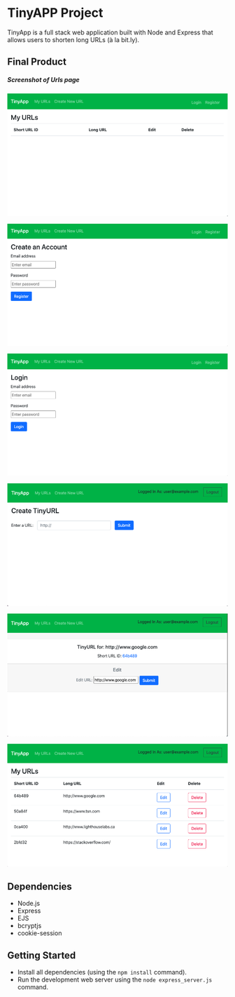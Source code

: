 # TinyAPP Project

TinyApp is a full stack web application built with Node and Express that allows users to shorten long URLs (à la bit.ly).

## Final Product

##### Screenshot of Urls page
!["Screenshot of Urls page"](https://github.com/ruilinqi/tinyapp/blob/master/docs/urls-page.png)

!["Screenshot of Register page"](https://github.com/ruilinqi/tinyapp/blob/master/docs/register-page.png)

!["Screenshot of Login page"](https://github.com/ruilinqi/tinyapp/blob/master/docs/login-page.png)

!["Screenshot of Create Urls page"](https://github.com/ruilinqi/tinyapp/blob/master/docs/create-url-page.png)

!["Screenshot of Edit Urls page"](https://github.com/ruilinqi/tinyapp/blob/master/docs/edit-url-page.png)

!["Screenshot of Urls Example page"](https://github.com/ruilinqi/tinyapp/blob/master/docs/urls-example-page.page.png)


## Dependencies

- Node.js
- Express
- EJS
- bcryptjs
- cookie-session

## Getting Started

- Install all dependencies (using the `npm install` command).
- Run the development web server using the `node express_server.js` command.